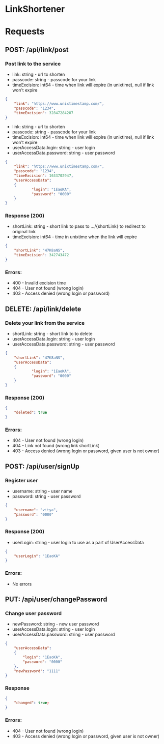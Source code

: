 # LinkShortener

# Requests

## POST: /api/link/post

### Post link to the service
- link: string - url to shorten
- passcode: string - passcode for your link
- timeExcision: int64 - time when link will expire (in unixtime), null if link won't expire
```json
{ 
  	"link": "https://www.unixtimestamp.com/",  
	"passcode": "1234",
  	"timeExcision": 32847284287 
}
```


- link: string - url to shorten
- passcode: string - passcode for your link
- timeExcision: int64 - time when link will expire (in unixtime), null if link won't expire
- userAccessData.login: string - user login
- userAccessData.password: string - user password
```json
{
	"link": "https://www.unixtimestamp.com/",
	"passcode": "1234",
 	"timeExcision": 1633702947,
  	"userAccessData": 
  	{
    		"login": "1EaoKA",	
    		"password": "0000"
  	}
}
```

### Response (200)
- shortLink: string - short link to pass to .../{shortLink} to redirect to original link
- timeExcision: int64 - time in unixtime when the link will expire
```json
{
	"shortLink": "47K8aNS",
	"timeExcision": 342743472
}
```

### Errors:
- 400 - Invalid excision time
- 404 - User not found (wrong login)
- 403 - Access denied (wrong login or password)


## DELETE: /api/link/delete

### Delete your link from the service
- shortLink: string - short link to to delete
- userAccessData.login: string - user login
- userAccessData.password: string - user password
```json
{
	"shortLink": "47K8aNS",
  	"userAccessData": 
  	{
    		"login": "1EaoKA",
	    	"password": "0000"
  	}
}
```

### Response (200)
```json
{
	"deleted": true
}
```

### Errors:
- 404 - User not found (wrong login)
- 404 - Link not found (wrong link shortLink)
- 403 - Access denied (wrong login or password, given user is not owner)


## POST: /api/user/signUp

### Register user
- username: string - user name
- password: string - user password
```json
{
  	"username": "vitya",
  	"password": "0000"
}
```

### Response (200)
- userLogin: string - user login to use as a part of UserAccessData
```json
{
	"userLogin": "1EaoKA"
}
```

### Errors:
- No errors


## PUT: /api/user/changePassword

### Change user password
- newPassword: string - new user password
- userAccessData.login: string - user login
- userAccessData.password: string - user password
```json
{
	"userAccessData":
	{
		"login": "1EaoKA",
		"password": "0000"
	},
	"newPassword": "1111"
}
```

### Response
```json
{
	"changed": true;
}
```

### Errors:
- 404 - User not found (wrong login)
- 403 - Access denied (wrong login or password, given user is not owner)
